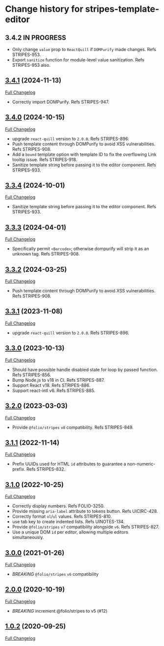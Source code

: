 # Change history for stripes-template-editor

## 3.4.2 IN PROGRESS

* Only change `value` prop to `ReactQuill` if `DOMPurify` made changes. Refs STRIPES-953.
* Export `sanitize` function for module-level value sanitization. Refs STRIPES-953 also.

## [3.4.1](https://github.com/folio-org/stripes-template-editor/tree/v3.4.1) (2024-11-13)
[Full Changelog](https://github.com/folio-org/stripes-template-editor/compare/v3.4.0...v3.4.1)

* Correctly import DOMPurify. Refs STRIPES-947.

## [3.4.0](https://github.com/folio-org/stripes-template-editor/tree/v3.4.0) (2024-10-15)
[Full Changelog](https://github.com/folio-org/stripes-template-editor/compare/v3.3.4...v3.4.0)

* upgrade `react-quill` version to `2.0.0`. Refs STRIPES-896.
* Push template content through DOMPurify to avoid XSS vulnerabilities. Refs STRIPES-908.
* Add a `bound` template option with template ID to fix the overflowing Link tooltip issue. Refs STRIPES-918.
* Sanitize template string before passing it to the editor component. Refs STRIPES-933.

## [3.3.4](https://github.com/folio-org/stripes-template-editor/tree/v3.3.4) (2024-10-01)
[Full Changelog](https://github.com/folio-org/stripes-template-editor/compare/v3.3.3...v3.3.4)

* Sanitize template string before passing it to the editor component. Refs STRIPES-933.

## [3.3.3](https://github.com/folio-org/stripes-template-editor/tree/v3.3.3) (2024-04-01)
[Full Changelog](https://github.com/folio-org/stripes-template-editor/compare/v3.3.2...v3.3.3)

* Specifically permit `<Barcode>`; otherwise dompurify will strip it as an unknown tag. Refs STRIPES-908.

## [3.3.2](https://github.com/folio-org/stripes-template-editor/tree/v3.3.2) (2024-03-25)
[Full Changelog](https://github.com/folio-org/stripes-template-editor/compare/v3.3.1...v3.3.2)

* Push template content through DOMPurify to avoid XSS vulnerabilities. Refs STRIPES-908.

## [3.3.1](https://github.com/folio-org/stripes-template-editor/tree/v3.3.1) (2023-11-08)
[Full Changelog](https://github.com/folio-org/stripes-template-editor/compare/v3.3.0...v3.3.1)

* upgrade `react-quill` version to `2.0.0`. Refs STRIPES-896.

## [3.3.0](https://github.com/folio-org/stripes-template-editor/tree/v3.2.0) (2023-10-13)
[Full Changelog](https://github.com/folio-org/stripes-template-editor/compare/v3.2.0...v3.3.0)

* Should have possible handle disabled state for loop by passed function. Refs STRIPES-856.
* Bump Node.js to v18 in CI. Refs STRIPES-887.
* Support React v18. Refs STRIPES-886.
* Support react-intl v6. Refs STRIPES-885.

## [3.2.0](https://github.com/folio-org/stripes-template-editor/tree/v3.2.0) (2023-03-03)
[Full Changelog](https://github.com/folio-org/stripes-template-editor/compare/v3.1.1...v3.2.0)

* Provide `@folio/stripes` `v8` compatibility. Refs STRIPES-849.

## [3.1.1](https://github.com/folio-org/stripes-template-editor/tree/v3.1.1) (2022-11-14)
[Full Changelog](https://github.com/folio-org/stripes-template-editor/compare/v3.0.1...v3.1.1)

* Prefix UUIDs used for HTML `id` attributes to guarantee a non-numeric-prefix. Refs STRIPES-832.

## [3.1.0](https://github.com/folio-org/stripes-template-editor/tree/v3.1.0) (2022-10-25)
[Full Changelog](https://github.com/folio-org/stripes-template-editor/compare/v3.0.0...v3.1.0)

* Correctly display numbers. Refs FOLIO-3250.
* Provide missing `aria-label` attribute to tokens button. Refs UICIRC-428.
* Correctly format `ol`/`ul` values. Refs STRIPES-810.
* use tab key to create indented lists. Refs UINOTES-134.
* Provide `@folio/stripes` `v7` compatibility alongside `v6`. Refs STRIPES-827.
* Use a unique DOM `id` per editor, allowing multiple editors simultaneously.

## [3.0.0](https://github.com/folio-org/stripes-template-editor/tree/v3.0.0) (2021-01-26)
[Full Changelog](https://github.com/folio-org/stripes-template-editor/compare/v2.0.0...v3.0.0)

* *BREAKING* `@folio/stripes` `v6` compatibility

## [2.0.0](https://github.com/folio-org/stripes-template-editor/tree/v2.0.0) (2020-10-19)
[Full Changelog](https://github.com/folio-org/stripes-template-editor/compare/v1.0.2...v2.0.0)

* *BREAKING* increment @folio/stripes to v5 (#12)

## [1.0.2](https://github.com/folio-org/stripes-template-editor/tree/v1.0.2) (2020-09-25)
[Full Changelog](https://github.com/folio-org/stripes-template-editor/compare/v1.0.0...v1.0.2)
